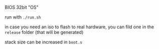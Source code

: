 
BIOS 32bit "OS"

run with `./run.sh`

in case you need an iso to flash to real hardware, you can fild one in the `release` folder (that will be generated)

stack size can be increased in `boot.s`
